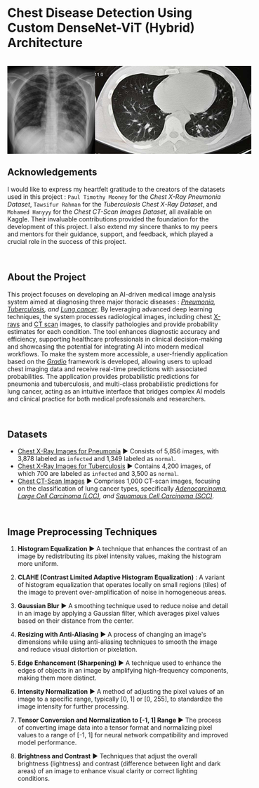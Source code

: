 # Chest Disease Detection Using Custom DenseNet-ViT (Hybrid) Architecture

<br>
<div style="display: flex; justify-content: space-between;">
  <img src="https://github.com/SoubhikSinha/Chest-Disease-Detection-Using-Custom-DenseNet-ViT-Architecture/blob/main/Deploy-Test%20Images/4ceeb362df213ccf2c0b4d6388bba1_gallery.jpg" style="height: 200px; width: auto;">
  <img src="https://github.com/SoubhikSinha/Chest-Disease-Detection-Using-Custom-DenseNet-ViT-Architecture/blob/main/Deploy-Test%20Images/642x361_SLIDE_4_What_Does_Lung_Cancer_Look_Like.jpg?raw=true" style="height: 200px; width: auto;">
</div>


Acknowledgements
---
I would like to express my heartfelt gratitude to the creators of the datasets used in this project : `Paul Timothy Mooney` for the *Chest X-Ray Pneumonia Dataset*, `Tawsifur Rahman` for the *Tuberculosis Chest X-Ray Dataset*, and `Mohamed Hanyyy` for the *Chest CT-Scan Images Dataset*, all available on Kaggle. Their invaluable contributions provided the foundation for the development of this project. I also extend my sincere thanks to my peers and mentors for their guidance, support, and feedback, which played a crucial role in the success of this project.

<br>

About the Project
---
This project focuses on developing an AI-driven medical image analysis system aimed at diagnosing three major thoracic diseases : *[Pneumonia](https://medlineplus.gov/pneumonia.html), [Tuberculosis](https://www.who.int/news-room/fact-sheets/detail/tuberculosis#:~:text=Tuberculosis%20(TB)%20is%20an%20infectious,been%20infected%20with%20TB%20bacteria.), and [Lung cancer](https://medlineplus.gov/lungcancer.html#:~:text=Lung%20cancer%20is%20cancer%20that,differently%20and%20are%20treated%20differently.)*. By leveraging advanced deep learning techniques, the system processes radiological images, including chest [X-rays](https://www.nibib.nih.gov/science-education/science-topics/x-rays#:~:text=X%2Drays%20are%20a%20form,and%20structures%20inside%20the%20body.) and [CT scan](https://my.clevelandclinic.org/health/diagnostics/4808-ct-computed-tomography-scan) images, to classify pathologies and provide probability estimates for each condition. The tool enhances diagnostic accuracy and efficiency, supporting healthcare professionals in clinical decision-making and showcasing the potential for integrating AI into modern medical workflows. To make the system more accessible, a user-friendly application based on the *[Gradio](https://www.gradio.app/)* framework is developed, allowing users to upload chest imaging data and receive real-time predictions with associated probabilities. The application provides probabilistic predictions for pneumonia and tuberculosis, and multi-class probabilistic predictions for lung cancer, acting as an intuitive interface that bridges complex AI models and clinical practice for both medical professionals and researchers.

<br>

Datasets
---

 - [Chest X-Ray Images for Pneumonia](https://www.kaggle.com/datasets/paultimothymooney/chest-xray-pneumonia) ▶️ Consists of 5,856 images, with 3,878 labeled as `infected` and 1,349 labeled as `normal`.
 - [Chest X-Ray Images for Tuberculosis](https://www.kaggle.com/datasets/tawsifurrahman/tuberculosis-tb-chest-xray-dataset) ▶️ Contains 4,200 images, of which 700 are labeled as `infected` and 3,500 as `normal`.
- [Chest CT-Scan Images](https://www.kaggle.com/datasets/mohamedhanyyy/chest-ctscan-images) ▶️ Comprises 1,000 CT-scan images, focusing on the classification of lung cancer types, specifically *[Adenocarcinoma](https://my.clevelandclinic.org/health/diseases/21652-adenocarcinoma-cancers), [Large Cell Carcinoma (LCC)](https://lcfamerica.org/about-lung-cancer/diagnosis/types/large-cell-carcinomas/), and [Squamous Cell Carcinoma (SCC)](https://www.skincancer.org/skin-cancer-information/squamous-cell-carcinoma/)*. 

<br>

Image Preprocessing Techniques
---
1.  **Histogram Equalization** ▶️ A technique that enhances the contrast of an image by redistributing its pixel intensity values, making the histogram more uniform.
    
2.  **CLAHE (Contrast Limited Adaptive Histogram Equalization)** : A variant of histogram equalization that operates locally on small regions (tiles) of the image to prevent over-amplification of noise in homogeneous areas.
    
3.  **Gaussian Blur** ▶️ A smoothing technique used to reduce noise and detail in an image by applying a Gaussian filter, which averages pixel values based on their distance from the center.
    
4.  **Resizing with Anti-Aliasing** ▶️ A process of changing an image's dimensions while using anti-aliasing techniques to smooth the image and reduce visual distortion or pixelation.
    
5.  **Edge Enhancement (Sharpening)** ▶️ A technique used to enhance the edges of objects in an image by amplifying high-frequency components, making them more distinct.
    
6.  **Intensity Normalization** ▶️ A method of adjusting the pixel values of an image to a specific range, typically [0, 1] or [0, 255], to standardize the image intensity for further processing.
    
7.  **Tensor Conversion and Normalization to [-1, 1] Range** ▶️ The process of converting image data into a tensor format and normalizing pixel values to a range of [-1, 1] for neural network compatibility and improved model performance.
    
8.  **Brightness and Contrast** ▶️ Techniques that adjust the overall brightness (lightness) and contrast (difference between light and dark areas) of an image to enhance visual clarity or correct lighting conditions.

